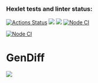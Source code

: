 ### Hexlet tests and linter status:
[![Actions Status](https://github.com/SevHope/frontend-project-46/workflows/hexlet-check/badge.svg)](https://github.com/SevHope/frontend-project-46/actions)
<a href="https://codeclimate.com/github/SevHope/frontend-project-46/maintainability"><img src="https://api.codeclimate.com/v1/badges/f250394cb0a72cee3a55/maintainability" /></a>
<a href="https://codeclimate.com/github/SevHope/frontend-project-46/test_coverage"><img src="https://api.codeclimate.com/v1/badges/f250394cb0a72cee3a55/test_coverage" /></a>
[![Node CI](https://github.com/SevHope/frontend-project-46/actions/workflows/main.yml/badge.svg)](https://github.com/SevHope/frontend-project-46/actions)

[![Node CI](https://github.com/SevHope/frontend-project-46/actions/workflows/nodejs.yml/badge.svg)](https://github.com/SevHope/frontend-project-46/actions)

<h1>GenDiff</h1>
<p><a href="https://asciinema.org/a/585459" target="_blank"><img src="https://asciinema.org/a/585459.svg" /></a></p>